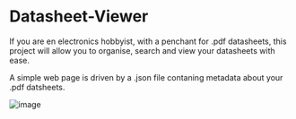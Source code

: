 # Datasheet-Viewer

If you are en electronics hobbyist, with a penchant for .pdf datasheets, this project will allow you to organise, search and view your datasheets with ease.

A simple web page is driven by a .json file contaning metadata about your .pdf datsheets.

![image](files/Users/jzhang/Desktop/Isolated.png)
